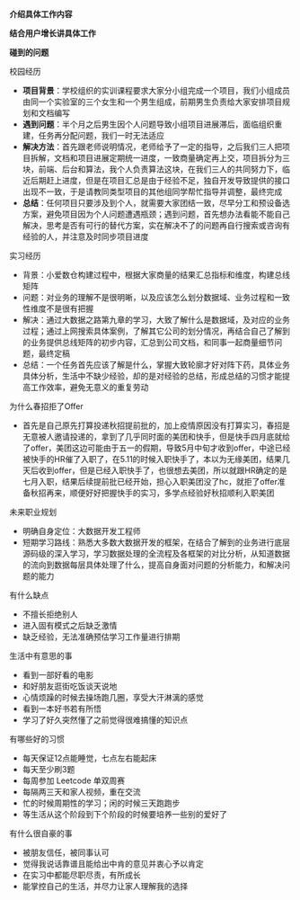 **介绍具体工作内容**

**结合用户增长讲具体工作**

**碰到的问题**

校园经历

- **项目背景**：学校组织的实训课程要求大家分小组完成一个项目，我们小组成员由同一个实验室的三个女生和一个男生组成，前期男生负责给大家安排项目规划和文档编写
- **遇到问题**：半个月之后男生因个人问题导致小组项目进展滞后，面临组织重建，任务再分配问题，我们一时无法适应
- **解决方法**：首先跟老师说明情况，老师给予了一定的指导，之后我们三人把项目拆解，文档和项目进展定期统一进度，一致商量确定再上交，项目拆分为三块，前端、后台和算法，我个人负责算法这块，在我们三人的共同努力下，临近后期赶上进度，但是在项目汇总是由于经验不足，独自开发导致提供的接口出现不一致，于是请教同类型项目的其他组同学帮忙指导并调整，最终完成
- **总结**：任何项目只要涉及到个人，就需要大家团结一致，尽早分工和预设备选方案，避免项目因为个人问题遭遇瓶颈；遇到问题，首先想办法看能不能自己解决，思考是否有可行的替代方案，实在解决不了的问题再自行搜索或咨询有经验的人，并注意及时同步项目进度

实习经历

- 背景：小爱数仓构建过程中，根据大家商量的结果汇总指标和维度，构建总线矩阵
- 问题：对业务的理解不是很明晰，以及应该怎么划分数据域、业务过程和一致性维度不是很有把握
- 解决：通过大数据之路第九章的学习，大致了解什么是数据域，及对应的业务过程；通过上网搜索具体案例，了解其它公司的划分情况，再结合自己了解到的业务提供总线矩阵的初步内容，汇总到公司文档，和同事一起商量细节问题，最终定稿
- 总结：一个任务首先应该了解是什么，掌握大致轮廓才好对阵下药，具体业务具体分析，生活中不缺少经验，却的是对经验的总结，形成总结的习惯才能提高工作效率，避免无意义的重复劳动

为什么春招拒了Offer

- 首先是自己原先打算投递秋招提前批的，加上疫情原因没有打算实习，春招是无意被人邀请投递的，拿到了几乎同时面的美团和快手，但是快手四月底就给了offer，美团这边可能由于五一的假期，导致5月中旬才收到offer，中途已经被快手的HR催了入职了，在5.11的时候入职快手了，本以为无缘美团，结果几天后收到offer，但是已经入职快手了，也很想去美团，所以就跟HR确定的是七月入职，结果后续提前批已经开始，担心入职美团没了hc，就拒了offer准备秋招再来，顺便好好把握快手的实习，多学点经验好秋招顺利入职美团

未来职业规划

- 明确自身定位：大数据开发工程师
- 短期学习路线：熟悉大多数大数据开发的框架，在结合了解到的业务进行底层源码级的深入学习，学习数据处理的全流程及各框架的对比分析，从知道数据的流向到数据每层具体处理了什么，提高自身面对问题的分析能力，和解决问题的能力

有什么缺点

- 不擅长拒绝别人
- 进入固有模式之后缺乏激情
- 缺乏经验，无法准确预估学习工作量进行排期

生活中有意思的事

- 看到一部好看的电影
- 和好朋友逛街吃饭谈天说地
- 心情烦躁的时候去操场跑几圈，享受大汗淋漓的感觉
- 看到一本好书若有所悟
- 学习了好久突然懂了之前觉得很难搞懂的知识点

有哪些好的习惯

- 每天保证12点能睡觉，七点左右能起床
- 每天至少刷3题
- 每周参加 Leetcode 单双周赛
- 每隔两三天和家人视频，重在交流
- 忙的时候周期性的学习；闲的时候三天跑跑步
- 等生活从这个阶段到下个阶段的时候要培养一些别的爱好了

有什么很自豪的事

- 被朋友信任，被同事认可
- 觉得我说话靠谱且能给出中肯的意见并衷心予以肯定
- 在实习中都能尽职尽责，有所成长
- 能掌控自己的生活，并尽力让家人理解我的选择
